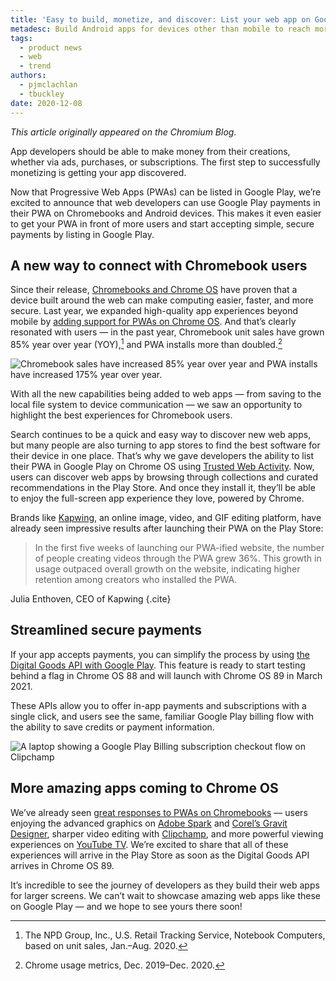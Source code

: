 ```yaml
---
title: 'Easy to build, monetize, and discover: List your web app on Google Play'
metadesc: Build Android apps for devices other than mobile to reach more users.
tags:
  - product news
  - web
  - trend
authors:
  - pjmclachlan
  - tbuckley
date: 2020-12-08
---
```


_This article originally appeared on the Chromium Blog._

App developers should be able to make money from their creations, whether via ads, purchases, or subscriptions. The first step to successfully monetizing is getting your app discovered.

Now that Progressive Web Apps (PWAs) can be listed in Google Play, we’re excited to announce that web developers can use Google Play payments in their PWA on Chromebooks and Android devices. This makes it even easier to get your PWA in front of more users and start accepting simple, secure payments by listing in Google Play.

## A new way to connect with Chromebook users

Since their release, [Chromebooks and Chrome OS](https://chromeos.dev/en) have proven that a device built around the web can make computing easier, faster, and more secure. Last year, we expanded high-quality app experiences beyond mobile by [adding support for PWAs on Chrome OS](https://www.youtube.com/watch?v=2KhRmFHLuhE). And that’s clearly resonated with users — in the past year, Chromebook unit sales have grown 85% year over year (YOY),[^1] and PWA installs more than doubled.[^2]

[^1]: The NPD Group, Inc., U.S. Retail Tracking Service, Notebook Computers, based on unit sales, Jan.–Aug. 2020.
[^2]: Chrome usage metrics, Dec. 2019–Dec. 2020.

![Chromebook sales have increased 85% year over year and PWA installs have increased 175% year over year.](/images/posts/easy-to-build-monetize-and-discover-list-your-web-app-on-google-play/yoy_growth.png)

With all the new capabilities being added to web apps — from saving to the local file system to device communication — we saw an opportunity to highlight the best experiences for Chromebook users.

Search continues to be a quick and easy way to discover new web apps, but many people are also turning to app stores to find the best software for their device in one place. That’s why we gave developers the ability to list their PWA in Google Play on Chrome OS using [Trusted Web Activity](https://developers.google.com/web/android/trusted-web-activity). Now, users can discover web apps by browsing through collections and curated recommendations in the Play Store. And once they install it, they’ll be able to enjoy the full-screen app experience they love, powered by Chrome.

Brands like [Kapwing](https://www.kapwing.com/), an online image, video, and GIF editing platform, have already seen impressive results after launching their PWA on the Play Store:

> In the first five weeks of launching our PWA-ified website, the number of people creating videos through the PWA grew 36%. This growth in usage outpaced overall growth on the website, indicating higher retention among creators who installed the PWA.

Julia Enthoven, CEO of Kapwing {.cite}

## Streamlined secure payments

If your app accepts payments, you can simplify the process by using [the Digital Goods API with Google Play](https://developer.android.com/google/play/billing). This feature is ready to start testing behind a flag in Chrome OS 88 and will launch with Chrome OS 89 in March 2021.

These APIs allow you to offer in-app payments and subscriptions with a single click, and users see the same, familiar Google Play billing flow with the ability to save credits or payment information.

![A laptop showing a Google Play Billing subscription checkout flow on Clipchamp](/images/posts/easy-to-build-monetize-and-discover-list-your-web-app-on-google-play/play_billing_subscription.png)

## More amazing apps coming to Chrome OS

We’ve already seen [great responses to PWAs on Chromebooks](https://blog.google/products/chromebooks/whats-new-chrome-os/dec2020/) — users enjoying the advanced graphics on [Adobe Spark](https://spark.adobe.com/) and [Corel’s Gravit Designer](http://web.dev/gravit-designer), sharper video editing with [Clipchamp](http://web.dev/clipchamp), and more powerful viewing experiences on [YouTube TV](https://tv.youtube.com/). We’re excited to share that all of these experiences will arrive in the Play Store as soon as the Digital Goods API arrives in Chrome OS 89.

It’s incredible to see the journey of developers as they build their web apps for larger screens. We can’t wait to showcase amazing web apps like these on Google Play — and we hope to see yours there soon!
